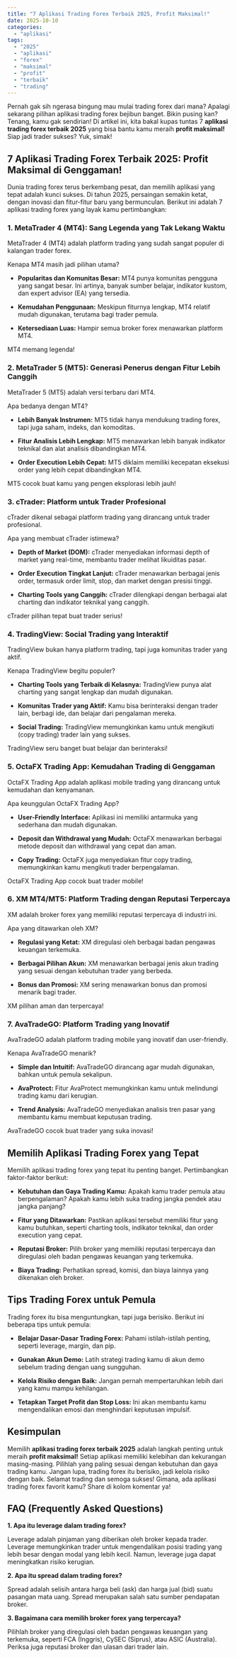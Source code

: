 ```yaml
---
title: "7 Aplikasi Trading Forex Terbaik 2025, Profit Maksimal!"
date: 2025-10-10
categories: 
  - "aplikasi"
tags: 
  - "2025"
  - "aplikasi"
  - "forex"
  - "maksimal"
  - "profit"
  - "terbaik"
  - "trading"
---
```


Pernah gak sih ngerasa bingung mau mulai trading forex dari mana? Apalagi sekarang pilihan aplikasi trading forex bejibun banget. Bikin pusing kan? Tenang, kamu gak sendirian! Di artikel ini, kita bakal kupas tuntas 7 **aplikasi trading forex terbaik 2025** yang bisa bantu kamu meraih **profit maksimal!** Siap jadi trader sukses? Yuk, simak!

## 7 Aplikasi Trading Forex Terbaik 2025: Profit Maksimal di Genggaman!

Dunia trading forex terus berkembang pesat, dan memilih aplikasi yang tepat adalah kunci sukses. Di tahun 2025, persaingan semakin ketat, dengan inovasi dan fitur-fitur baru yang bermunculan. Berikut ini adalah 7 aplikasi trading forex yang layak kamu pertimbangkan:

### 1\. MetaTrader 4 (MT4): Sang Legenda yang Tak Lekang Waktu

MetaTrader 4 (MT4) adalah platform trading yang sudah sangat populer di kalangan trader forex.

Kenapa MT4 masih jadi pilihan utama?

- **Popularitas dan Komunitas Besar:** MT4 punya komunitas pengguna yang sangat besar. Ini artinya, banyak sumber belajar, indikator kustom, dan expert advisor (EA) yang tersedia.
    
- **Kemudahan Penggunaan:** Meskipun fiturnya lengkap, MT4 relatif mudah digunakan, terutama bagi trader pemula.
    
- **Ketersediaan Luas:** Hampir semua broker forex menawarkan platform MT4.
    

MT4 memang legenda!

### 2\. MetaTrader 5 (MT5): Generasi Penerus dengan Fitur Lebih Canggih

MetaTrader 5 (MT5) adalah versi terbaru dari MT4.

Apa bedanya dengan MT4?

- **Lebih Banyak Instrumen:** MT5 tidak hanya mendukung trading forex, tapi juga saham, indeks, dan komoditas.
    
- **Fitur Analisis Lebih Lengkap:** MT5 menawarkan lebih banyak indikator teknikal dan alat analisis dibandingkan MT4.
    
- **Order Execution Lebih Cepat:** MT5 diklaim memiliki kecepatan eksekusi order yang lebih cepat dibandingkan MT4.
    

MT5 cocok buat kamu yang pengen eksplorasi lebih jauh!

### 3\. cTrader: Platform untuk Trader Profesional

cTrader dikenal sebagai platform trading yang dirancang untuk trader profesional.

Apa yang membuat cTrader istimewa?

- **Depth of Market (DOM):** cTrader menyediakan informasi depth of market yang real-time, membantu trader melihat likuiditas pasar.
    
- **Order Execution Tingkat Lanjut:** cTrader menawarkan berbagai jenis order, termasuk order limit, stop, dan market dengan presisi tinggi.
    
- **Charting Tools yang Canggih:** cTrader dilengkapi dengan berbagai alat charting dan indikator teknikal yang canggih.
    

cTrader pilihan tepat buat trader serius!

### 4\. TradingView: Social Trading yang Interaktif

TradingView bukan hanya platform trading, tapi juga komunitas trader yang aktif.

Kenapa TradingView begitu populer?

- **Charting Tools yang Terbaik di Kelasnya:** TradingView punya alat charting yang sangat lengkap dan mudah digunakan.
    
- **Komunitas Trader yang Aktif:** Kamu bisa berinteraksi dengan trader lain, berbagi ide, dan belajar dari pengalaman mereka.
    
- **Social Trading:** TradingView memungkinkan kamu untuk mengikuti (copy trading) trader lain yang sukses.
    

TradingView seru banget buat belajar dan berinteraksi!

### 5\. OctaFX Trading App: Kemudahan Trading di Genggaman

OctaFX Trading App adalah aplikasi mobile trading yang dirancang untuk kemudahan dan kenyamanan.

Apa keunggulan OctaFX Trading App?

- **User-Friendly Interface:** Aplikasi ini memiliki antarmuka yang sederhana dan mudah digunakan.
    
- **Deposit dan Withdrawal yang Mudah:** OctaFX menawarkan berbagai metode deposit dan withdrawal yang cepat dan aman.
    
- **Copy Trading:** OctaFX juga menyediakan fitur copy trading, memungkinkan kamu mengikuti trader berpengalaman.
    

OctaFX Trading App cocok buat trader mobile!

### 6\. XM MT4/MT5: Platform Trading dengan Reputasi Terpercaya

XM adalah broker forex yang memiliki reputasi terpercaya di industri ini.

Apa yang ditawarkan oleh XM?

- **Regulasi yang Ketat:** XM diregulasi oleh berbagai badan pengawas keuangan terkemuka.
    
- **Berbagai Pilihan Akun:** XM menawarkan berbagai jenis akun trading yang sesuai dengan kebutuhan trader yang berbeda.
    
- **Bonus dan Promosi:** XM sering menawarkan bonus dan promosi menarik bagi trader.
    

XM pilihan aman dan terpercaya!

### 7\. AvaTradeGO: Platform Trading yang Inovatif

AvaTradeGO adalah platform trading mobile yang inovatif dan user-friendly.

Kenapa AvaTradeGO menarik?

- **Simple dan Intuitif:** AvaTradeGO dirancang agar mudah digunakan, bahkan untuk pemula sekalipun.
    
- **AvaProtect:** Fitur AvaProtect memungkinkan kamu untuk melindungi trading kamu dari kerugian.
    
- **Trend Analysis:** AvaTradeGO menyediakan analisis tren pasar yang membantu kamu membuat keputusan trading.
    

AvaTradeGO cocok buat trader yang suka inovasi!

## Memilih Aplikasi Trading Forex yang Tepat

Memilih aplikasi trading forex yang tepat itu penting banget. Pertimbangkan faktor-faktor berikut:

- **Kebutuhan dan Gaya Trading Kamu:** Apakah kamu trader pemula atau berpengalaman? Apakah kamu lebih suka trading jangka pendek atau jangka panjang?
    
- **Fitur yang Ditawarkan:** Pastikan aplikasi tersebut memiliki fitur yang kamu butuhkan, seperti charting tools, indikator teknikal, dan order execution yang cepat.
    
- **Reputasi Broker:** Pilih broker yang memiliki reputasi terpercaya dan diregulasi oleh badan pengawas keuangan yang terkemuka.
    
- **Biaya Trading:** Perhatikan spread, komisi, dan biaya lainnya yang dikenakan oleh broker.
    

## Tips Trading Forex untuk Pemula

Trading forex itu bisa menguntungkan, tapi juga berisiko. Berikut ini beberapa tips untuk pemula:

- **Belajar Dasar-Dasar Trading Forex:** Pahami istilah-istilah penting, seperti leverage, margin, dan pip.
    
- **Gunakan Akun Demo:** Latih strategi trading kamu di akun demo sebelum trading dengan uang sungguhan.
    
- **Kelola Risiko dengan Baik:** Jangan pernah mempertaruhkan lebih dari yang kamu mampu kehilangan.
    
- **Tetapkan Target Profit dan Stop Loss:** Ini akan membantu kamu mengendalikan emosi dan menghindari keputusan impulsif.
    

## Kesimpulan

Memilih **aplikasi trading forex terbaik 2025** adalah langkah penting untuk meraih **profit maksimal!** Setiap aplikasi memiliki kelebihan dan kekurangan masing-masing. Pilihlah yang paling sesuai dengan kebutuhan dan gaya trading kamu. Jangan lupa, trading forex itu berisiko, jadi kelola risiko dengan baik. Selamat trading dan semoga sukses! Gimana, ada aplikasi trading forex favorit kamu? Share di kolom komentar ya!

## FAQ (Frequently Asked Questions)

**1\. Apa itu leverage dalam trading forex?**

Leverage adalah pinjaman yang diberikan oleh broker kepada trader. Leverage memungkinkan trader untuk mengendalikan posisi trading yang lebih besar dengan modal yang lebih kecil. Namun, leverage juga dapat meningkatkan risiko kerugian.

**2\. Apa itu spread dalam trading forex?**

Spread adalah selisih antara harga beli (ask) dan harga jual (bid) suatu pasangan mata uang. Spread merupakan salah satu sumber pendapatan broker.

**3\. Bagaimana cara memilih broker forex yang terpercaya?**

Pilihlah broker yang diregulasi oleh badan pengawas keuangan yang terkemuka, seperti FCA (Inggris), CySEC (Siprus), atau ASIC (Australia). Periksa juga reputasi broker dan ulasan dari trader lain.
